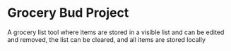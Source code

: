 # Grocery Bud Project

A grocery list tool where items are stored in a visible list and can be edited and removed, the list can be cleared, and all items are stored locally
